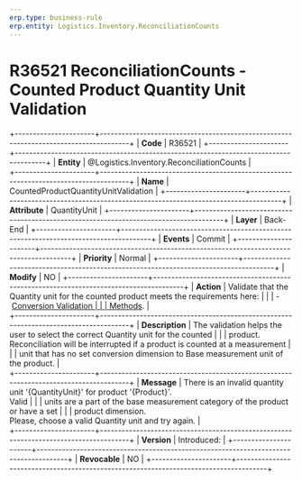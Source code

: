 ```yaml
---
erp.type: business-rule
erp.entity: Logistics.Inventory.ReconciliationCounts 
---
```


# R36521 ReconciliationCounts - Counted Product Quantity Unit Validation
+----------------------+--------------------------------------------------------------------------------------+
| **Code**             | R36521                                                                               |
+----------------------+--------------------------------------------------------------------------------------+
| **Entity**           | @Logistics.Inventory.ReconciliationCounts                                            |                 
+----------------------+--------------------------------------------------------------------------------------+
| **Name**             | CountedProductQuantityUnitValidation                                                 |
+----------------------+--------------------------------------------------------------------------------------+
| **Attribute**        | QuantityUnit                                                                         |
+----------------------+--------------------------------------------------------------------------------------+
| **Layer**            | Back-End                                                                             |
+----------------------+--------------------------------------------------------------------------------------+
| **Events**           | Commit                                                                               |
+----------------------+--------------------------------------------------------------------------------------+
| **Priority**         | Normal                                                                               |
+----------------------+--------------------------------------------------------------------------------------+
| **Modify**           | NO                                                                                   |
+----------------------+--------------------------------------------------------------------------------------+
| **Action**           | Validate that the Quantity unit for the counted product meets the requirements here: |
|                      | - [Conversion Validation                                                             |
|                      | Methods](../reference/common-business-rules/conversion-validation-methods.md).       |  
+----------------------+--------------------------------------------------------------------------------------+
| **Description**      | The validation helps the user to select the correct Quantity unit for the counted    |
|                      | product. Reconciliation will be interrupted if a product is counted at a measurement |
|                      | unit that has no set conversion dimension to Base measurement unit of the product.   |     
+----------------------+--------------------------------------------------------------------------------------+
| **Message**          | There is an invalid quantity unit '{QuantityUnit}' for product '{Product}'. <br> Valid |
|                      | units are a part of the base measurement category of the product or have a set       |
|                      | product dimension. <br> Please, choose a valid Quantity unit and try again.          |         
+----------------------+--------------------------------------------------------------------------------------+
| **Version**          | Introduced:                                                                          |
+----------------------+--------------------------------------------------------------------------------------+
| **Revocable**        | NO                                                                                   |
+----------------------+--------------------------------------------------------------------------------------+
